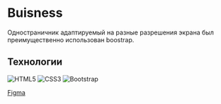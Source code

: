 # Buisness
Одностраничник адаптируемый на разные разрешения экрана был преимущественно использован boostrap.
## Технологии
![HTML5](https://img.shields.io/badge/html5-%23E34F26.svg?style=for-the-badge&logo=html5&logoColor=white)
![CSS3](https://img.shields.io/badge/css3-%231572B6.svg?style=for-the-badge&logo=css3&logoColor=white)
![Bootstrap](https://img.shields.io/badge/bootstrap-%238511FA.svg?style=for-the-badge&logo=bootstrap&logoColor=white)

[Figma](https://www.figma.com/file/m4DBeT47VkwQlFKozHDcK5/NewProject?node-id=4%3A2)

